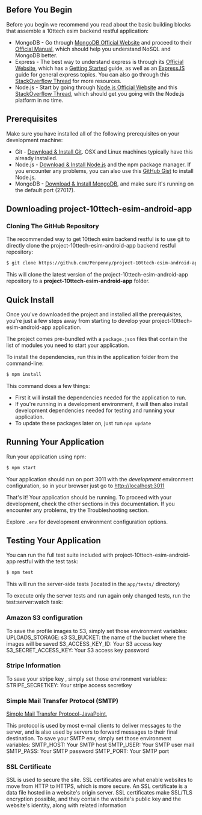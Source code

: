 ## Before You Begin
Before you begin we recommend you read about the basic building blocks that assemble a 10ttech esim backend restful application:
* MongoDB - Go through [MongoDB Official Website](http://mongodb.org/) and proceed to their [Official Manual](http://docs.mongodb.org/manual/), which should help you understand NoSQL and MongoDB better.
* Express - The best way to understand express is through its [Official Website](http://expressjs.com/), which has a [Getting Started](http://expressjs.com/starter/installing.html) guide, as well as an [ExpressJS](http://expressjs.com/en/guide/routing.html) guide for general express topics. You can also go through this [StackOverflow Thread](http://stackoverflow.com/questions/8144214/learning-express-for-node-js) for more resources.
* Node.js - Start by going through [Node.js Official Website](http://nodejs.org/) and this [StackOverflow Thread](http://stackoverflow.com/questions/2353818/how-do-i-get-started-with-node-js), which should get you going with the Node.js platform in no time.


## Prerequisites
Make sure you have installed all of the following prerequisites on your development machine:
* Git - [Download & Install Git](https://git-scm.com/downloads). OSX and Linux machines typically have this already installed.
* Node.js - [Download & Install Node.js](https://nodejs.org/en/download/) and the npm package manager. If you encounter any problems, you can also use this [GitHub Gist](https://gist.github.com/isaacs/579814) to install Node.js.
* MongoDB - [Download & Install MongoDB](http://www.mongodb.org/downloads), and make sure it's running on the default port (27017).

## Downloading project-10ttech-esim-android-app

### Cloning The GitHub Repository
The recommended way to get 10ttech esim backend restful is to use git to directly clone the project-10ttech-esim-android-app backend restful repository:

```bash
$ git clone https://github.com/Penpenny/project-10ttech-esim-android-app.git
```

This will clone the latest version of the project-10ttech-esim-android-app repository to a **project-10ttech-esim-android-app** folder.


## Quick Install
Once you've downloaded the project and installed all the prerequisites, you're just a few steps away from starting to develop your project-10ttech-esim-android-app application.

The project comes pre-bundled with a `package.json` files that contain the list of modules you need to start your application.

To install the dependencies, run this in the application folder from the command-line:

```bash
$ npm install
```

This command does a few things:
* First it will install the dependencies needed for the application to run.
* If you're running in a development environment, it will then also install development dependencies needed for testing and running your application.
* To update these packages later on, just run `npm update`

## Running Your Application

Run your application using npm:

```bash
$ npm start
```

Your application should run on port 3011 with the *development* environment configuration, so in your browser just go to [http://localhost:3011](http://localhost:3011)

That's it! Your application should be running. To proceed with your development, check the other sections in this documentation.
If you encounter any problems, try the Troubleshooting section.

Explore `.env` for development environment configuration options.

## Testing Your Application
You can run the full test suite included with project-10ttech-esim-android-app restful with the test task:

```bash
$ npm test
```
This will run the server-side tests (located in the `app/tests/` directory)

To execute only the server tests and run again only changed tests, run the test:server:watch task:


### Amazon S3 configuration

To save the profile images to S3, simply set those environment variables:
UPLOADS_STORAGE: s3
S3_BUCKET: the name of the bucket where the images will be saved
S3_ACCESS_KEY_ID: Your S3 access key
S3_SECRET_ACCESS_KEY: Your S3 access key password


### Stripe Information

To save your stripe key , simply set those environment variables:
STRIPE_SECRETKEY: Your stripe access secretkey


### Simple Mail Transfer Protocol (SMTP)
[Simple Mail Transfer Protocol-JavaPoint](https://www.javatpoint.com/simple-mail-transfer-protocol),

This protocol is used by most e-mail clients to deliver messages to the server, and is also used by servers to forward messages to their final destination.
To save your SMTP env, simply set those environment variables:
SMTP_HOST: Your SMTP host
SMTP_USER: Your SMTP user mail
SMTP_PASS: Your SMTP password
SMTP_PORT: Your SMTP port


### SSL Certificate
SSL is used to secure the site.
SSL certificates are what enable websites to move from HTTP to HTTPS, which is more secure. 
An SSL certificate is a data file hosted in a website's origin server.
SSL certificates make SSL/TLS encryption possible, and they contain the website's public key and the website's identity, along with related information
